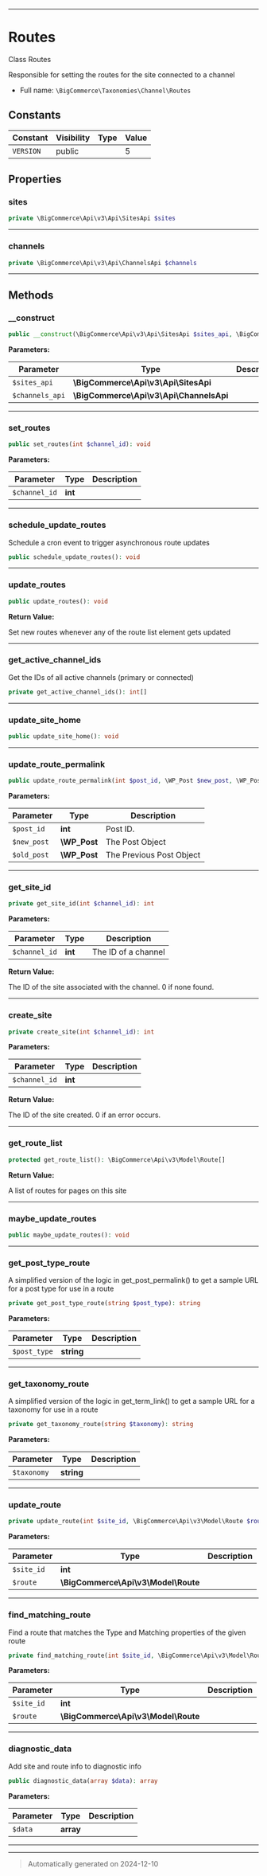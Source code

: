 ***

# Routes

Class Routes

Responsible for setting the routes for the site
connected to a channel

* Full name: `\BigCommerce\Taxonomies\Channel\Routes`


## Constants

| Constant | Visibility | Type | Value |
|:---------|:-----------|:-----|:------|
|`VERSION`|public| |5|

## Properties


### sites



```php
private \BigCommerce\Api\v3\Api\SitesApi $sites
```






***

### channels



```php
private \BigCommerce\Api\v3\Api\ChannelsApi $channels
```






***

## Methods


### __construct



```php
public __construct(\BigCommerce\Api\v3\Api\SitesApi $sites_api, \BigCommerce\Api\v3\Api\ChannelsApi $channels_api): mixed
```








**Parameters:**

| Parameter | Type | Description |
|-----------|------|-------------|
| `$sites_api` | **\BigCommerce\Api\v3\Api\SitesApi** |  |
| `$channels_api` | **\BigCommerce\Api\v3\Api\ChannelsApi** |  |





***

### set_routes



```php
public set_routes(int $channel_id): void
```








**Parameters:**

| Parameter | Type | Description |
|-----------|------|-------------|
| `$channel_id` | **int** |  |





***

### schedule_update_routes

Schedule a cron event to trigger asynchronous route updates

```php
public schedule_update_routes(): void
```












***

### update_routes



```php
public update_routes(): void
```









**Return Value:**

Set new routes whenever any of the route list element gets updated




***

### get_active_channel_ids

Get the IDs of all active channels (primary or connected)

```php
private get_active_channel_ids(): int[]
```












***

### update_site_home



```php
public update_site_home(): void
```












***

### update_route_permalink



```php
public update_route_permalink(int $post_id, \WP_Post $new_post, \WP_Post $old_post): mixed
```








**Parameters:**

| Parameter | Type | Description |
|-----------|------|-------------|
| `$post_id` | **int** | Post ID. |
| `$new_post` | **\WP_Post** | The Post Object |
| `$old_post` | **\WP_Post** | The Previous Post Object |





***

### get_site_id



```php
private get_site_id(int $channel_id): int
```








**Parameters:**

| Parameter | Type | Description |
|-----------|------|-------------|
| `$channel_id` | **int** | The ID of a channel |


**Return Value:**

The ID of the site associated with the channel. 0 if none found.




***

### create_site



```php
private create_site(int $channel_id): int
```








**Parameters:**

| Parameter | Type | Description |
|-----------|------|-------------|
| `$channel_id` | **int** |  |


**Return Value:**

The ID of the site created. 0 if an error occurs.




***

### get_route_list



```php
protected get_route_list(): \BigCommerce\Api\v3\Model\Route[]
```









**Return Value:**

A list of routes for pages on this site




***

### maybe_update_routes



```php
public maybe_update_routes(): void
```












***

### get_post_type_route

A simplified version of the logic in get_post_permalink()
to get a sample URL for a post type for use in a route

```php
private get_post_type_route(string $post_type): string
```








**Parameters:**

| Parameter | Type | Description |
|-----------|------|-------------|
| `$post_type` | **string** |  |





***

### get_taxonomy_route

A simplified version of the logic in get_term_link()
to get a sample URL for a taxonomy for use in a route

```php
private get_taxonomy_route(string $taxonomy): string
```








**Parameters:**

| Parameter | Type | Description |
|-----------|------|-------------|
| `$taxonomy` | **string** |  |





***

### update_route



```php
private update_route(int $site_id, \BigCommerce\Api\v3\Model\Route $route): void
```








**Parameters:**

| Parameter | Type | Description |
|-----------|------|-------------|
| `$site_id` | **int** |  |
| `$route` | **\BigCommerce\Api\v3\Model\Route** |  |





***

### find_matching_route

Find a route that matches the Type and Matching properties of the given route

```php
private find_matching_route(int $site_id, \BigCommerce\Api\v3\Model\Route $route): \BigCommerce\Api\v3\Model\Route|null
```








**Parameters:**

| Parameter | Type | Description |
|-----------|------|-------------|
| `$site_id` | **int** |  |
| `$route` | **\BigCommerce\Api\v3\Model\Route** |  |





***

### diagnostic_data

Add site and route info to diagnostic info

```php
public diagnostic_data(array $data): array
```








**Parameters:**

| Parameter | Type | Description |
|-----------|------|-------------|
| `$data` | **array** |  |





***


***
> Automatically generated on 2024-12-10
